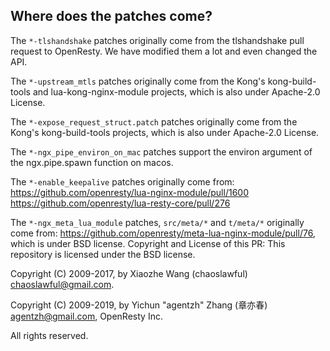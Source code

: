 ## Where does the patches come?

The `*-tlshandshake` patches originally come from the tlshandshake pull request to OpenResty.
We have modified them a lot and even changed the API.

The `*-upstream_mtls` patches originally come from the Kong's kong-build-tools and lua-kong-nginx-module
projects, which is also under Apache-2.0 License.

The `*-expose_request_struct.patch` patches originally come from the Kong's kong-build-tools
projects, which is also under Apache-2.0 License.

The `*-ngx_pipe_environ_on_mac` patches support the environ argument of the ngx.pipe.spawn function on macos.

The `*-enable_keepalive` patches originally come from:
https://github.com/openresty/lua-nginx-module/pull/1600
https://github.com/openresty/lua-resty-core/pull/276

The `*-ngx_meta_lua_module` patches, `src/meta/*` and `t/meta/*` originally come from:
https://github.com/openresty/meta-lua-nginx-module/pull/76, which is under BSD license.
Copyright and License of this PR:
This repository is licensed under the BSD license.

Copyright (C) 2009-2017, by Xiaozhe Wang (chaoslawful) chaoslawful@gmail.com.

Copyright (C) 2009-2019, by Yichun "agentzh" Zhang (章亦春) agentzh@gmail.com, OpenResty Inc.

All rights reserved.
